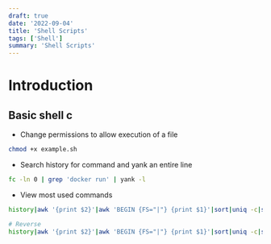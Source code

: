 ```yaml
---
draft: true
date: '2022-09-04'
title: 'Shell Scripts'
tags: ['Shell']
summary: 'Shell Scripts'
---
```


# Introduction

## Basic shell c

- Change permissions to allow execution of a file

```sh
chmod +x example.sh
```

- Search history for command and yank an entire line

```sh
fc -ln 0 | grep 'docker run' | yank -l
```

- View most used commands

```sh
history|awk '{print $2}'|awk 'BEGIN {FS="|"} {print $1}'|sort|uniq -c|sort

# Reverse
history|awk '{print $2}'|awk 'BEGIN {FS="|"} {print $1}'|sort|uniq -c|sort -r
```
